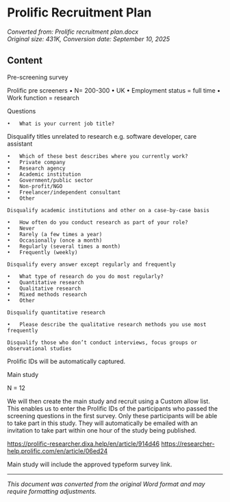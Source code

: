 # Prolific Recruitment Plan

*Converted from: Prolific recruitment plan.docx*  
*Original size: 431K, Conversion date: September 10, 2025*

## Content

Pre-screening survey 

Prolific pre screeners
	•	N= 200-300
	•	UK
	•	Employment status = full time 
	•	Work function = research 



Questions 

	•	What is your current job title?

Disqualify titles unrelated to research e.g. software developer, care assistant

	•	Which of these best describes where you currently work?
	•	Private company
	•	Research agency 
	•	Academic institution
	•	Government/public sector 
	•	Non-profit/NGO
	•	Freelancer/independent consultant
	•	Other

	Disqualify academic institutions and other on a case-by-case basis

	•	How often do you conduct research as part of your role?
	•	Never
	•	Rarely (a few times a year)
	•	Occasionally (once a month)
	•	Regularly (several times a month)
	•	Frequently (weekly)

	Disqualify every answer except regularly and frequently 

	•	What type of research do you do most regularly?
	•	Quantitative research
	•	Qualitative research
	•	Mixed methods research
	•	Other 
	
	Disqualify quantitative research 

	•	Please describe the qualitative research methods you use most frequently

	Disqualify those who don’t conduct interviews, focus groups or observational studies 

Prolific IDs will be automatically captured. 



Main study

N = 12

We will then create the main study and recruit using a Custom allow list. This enables us to enter the Prolific IDs of the participants who passed the screening questions in the first survey. Only these participants will be able to take part in this study. They will automatically be emailed with an invitation to take part within one hour of the study being published.

https://prolific-researcher.dixa.help/en/article/914d46
https://researcher-help.prolific.com/en/article/06ed24 

Main study will include the approved typeform survey link.

---

*This document was converted from the original Word format and may require formatting adjustments.*
